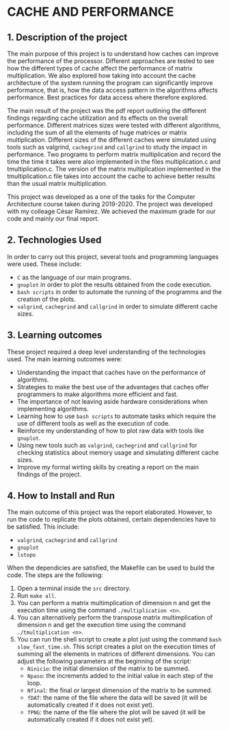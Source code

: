 # CACHE AND PERFORMANCE

## 1. Description of the project

The main purpose of this project is to understand how caches can improve the performance of the processor. Different approaches are tested to see how the different types of cache affect the performance of matrix multiplication. We also explored how taking into account the cache architecture of the system running the program can significantly improve performance, that is, how the data access pattern in the algorithms affects performance. Best practices for data access where therefore explored.

The main result of the project was the pdf report outlining the different findings regarding cache utilization and its effects on the overall performance. Different matrices sizes were tested with different algorithms, including the sum of all the elements of huge matrices or matrix multiplication. Different sizes of the different caches were simulated using tools such as valgrind, `cachegrind` and `callgrind` to study the impact in performance. Two programs to perform matrix multiplication and record the time the time it takes were also implemented in the files multiplication.c and tmultiplication.c. The version of the matrix multiplication implemented in the tmultiplication.c file takes into account the cache to achieve better results than the usual matrix multiplication.

This project was developed as a one of the tasks for the Computer Architecture course taken during 2019-2020. The project was developed with my colleage César Ramírez. We achieved the maximum grade for our code and mainly our final report. 





## 2. Technologies Used

In order to carry out this project, several tools and programming languages were used. These include:
- `C` as the language of our main programs.
- `gnuplot` in order to plot the results obtained from the code execution.
- `bash scripts` in order to automate the running of the programms and the creation of the plots.
- `valgrind`, `cachegrind` and `callgrind` in order to simulate different cache sizes.



## 3. Learning outcomes

These project required a deep level understanding of the technologies used. The main learning outcomes were:
- Understanding the impact that caches have on the performance of algorithms.
- Strategies to make the best use of the advantages that caches offer programmers to make algorithms more efficient and fast.
- The importance of not leaving aside hardware considerations when implementing algorithms.
- Learning how to use `bash scripts` to automate tasks which require the use of different tools as well as the execution of code.
- Reinforce my understanding of how to plot raw data with tools like `gnuplot`.
- Using new tools such as `valgrind`, `cachegrind` and `callgrind` for checking statistics about memory usage and simulating different cache sizes.
- Improve my formal wirting skills by creating a report on the main findings of the project.


## 4. How to Install and Run
The main outcome of this project was the report elaborated. However, to run the code to replicate the plots obtained, certain dependencies have to be satisfied. This include:
- `valgrind`, `cachegrind` and `callgrind`
- `gnuplot`
- `lstopo`

When the dependicies are satisfied, the Makefile can be used to build the code. The steps are the following:
1. Open a terminal inside the `src` directory.
2. Run `make all`.
3. You can perform a matrix multimplication of dimension n and get the execution time using the command `./multiplication <n>`.
4. You can alternatively perform the transpose matrix multimplication of dimension n and get the execution time using the command `./tmultiplication <n>`.
5. You can run the shell script to create a plot just using the command `bash slow_fast_time.sh`. This script creates a plot on the execution times of summing all the elements in matrices of different dimensions. You can adjust the following parameters at the beginning of the script:
    - `Ninicio`: the initial dimension of the matrix to be summed.
    - `Npaso`: the increments added to the initial value in each step of the loop.
    - `Nfinal`: the final or largest dimension of the matrix to be summed.
    - `fDAT`: the name of the file where the data will be saved (it will be automatically created if it does not exist yet).
    - `fPNG`: the name of the file where the plot will be saved (it will be automatically created if it does not exist yet).



